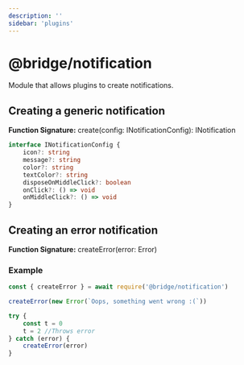 ```yaml
---
description: ''
sidebar: 'plugins'
---
```


# @bridge/notification

Module that allows plugins to create notifications.

## Creating a generic notification

**Function Signature:** create(config: INotificationConfig): INotification

```typescript
interface INotificationConfig {
	icon?: string
	message?: string
	color?: string
	textColor?: string
	disposeOnMiddleClick?: boolean
	onClick?: () => void
	onMiddleClick?: () => void
}
```

## Creating an error notification

**Function Signature:** createError(error: Error)

### Example

```typescript
const { createError } = await require('@bridge/notification')

createError(new Error(`Oops, something went wrong :(`))

try {
	const t = 0
	t = 2 //Throws error
} catch (error) {
	createError(error)
}
```
